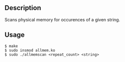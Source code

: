 Description
-----------
Scans physical memory for occurences of a given string.

Usage
-----
```
$ make
$ sudo insmod allmem.ko
$ sudo ./allmemscan <repeat_count> <string>
```
